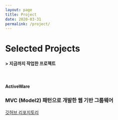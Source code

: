 ```yaml
---
layout: page
title: Project
date: 2020-03-31
permalink: /project/
---
```


# Selected Projects

#### > 지금까지 작업한 프로젝트

<br>

#### ActiveWare

### MVC (Model2) 패턴으로 개발한 웹 기반 그룹웨어
<a href="https://github.com/iamheonil/KHSemiProject" target="_blank">깃허브 리포지토리</a>

<br><br><br><br><br>